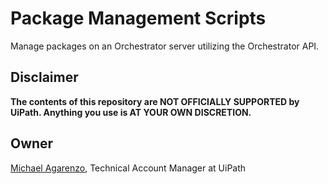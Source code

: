 # Package Management Scripts

Manage packages on an Orchestrator server utilizing the Orchestrator API.

## Disclaimer

**The contents of this repository are NOT OFFICIALLY SUPPORTED by UiPath. Anything you use is AT YOUR OWN DISCRETION.**

## Owner

[Michael Agarenzo](https://linkedin.com/in/magarenzo), Technical Account Manager at UiPath

